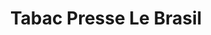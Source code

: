 ---
title: "Tabac Presse Le Brasil"
url: /la-grande-motte/tabac-presse-le-brasil/
shop: Zeitungen
---